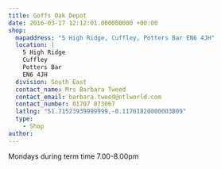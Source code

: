 ```yaml
---
title: Goffs Oak Depot
date: 2016-03-17 12:12:01.000000000 +00:00
shop:
  mapaddress: "5 High Ridge, Cuffley, Potters Bar EN6 4JH"
  location: |
    5 High Ridge  
    Cuffley  
    Potters Bar  
    EN6 4JH
  division: South East
  contact_name: Mrs Barbara Tweed
  contact_email: barbara.tweed@ntlworld.com
  contact_number: 01707 873067
  latlng: "51.71523939999999,-0.11761820000003809"
  type:
    - Shop
author:
---
```

<p>Mondays during term time 7.00-8.00pm</p>